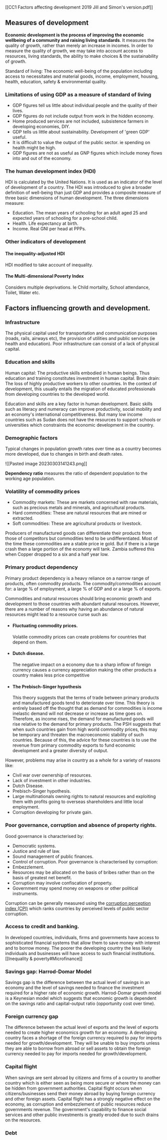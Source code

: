 [[CC1 Factors affecting development 2019 Jill and Simon's version.pdf]]

## Measures of development 
**Economic development is the process of improving the economic wellbeing of a community and raising living standards**.
It measures the quality of growth, rather than merely an increase in incomes. In order to measure the quality of growth, we may take into account access to resources, living standards, the ability to make choices & the sustainability of growth.

Standard of living: The economic well-being of the population including access to necessitates and material goods, income, employment, housing, health, education, safety & environmental quality. 

### Limitations of using GDP as a measure of standard of living 
- GDP figures tell us little about individual people and the quality of their lives.
- GDP figures do not include output from work in the hidden economy.
- Home produced services are not included, subsistence farmers in developing economies, DIY.
- GDP tells us little about sustainability. Development of 'green GDP' useful.
- It is difficult to value the output of the public sector. ie spending on health might be high.
- GDP figures are not as useful as GNP figures which include money flows into and out of the economy.

### The human development index (HDI)
HDI is calculated by the United Nations. It is used as an indicator of the level of development of a country. The HDI was introduced to give a broader definition of well-being than just GDP and provides a composite measure of three basic dimensions of human development. The three dimensions measure:
- Education. The mean years of schooling for an adult aged 25 and expected years of schooling for a pre-school child.
- Health. Life expectancy at birth.
- Income. Real GNI per head at PPPs.

### Other indicators of development 

#### The inequality-adjusted HDI
HDI modified to take account of inequality. 

#### The Multi-dimensional Poverty Index 
Considers multiple deprivations. Ie Child mortality, School attendance, Toilet, Water etc.

## Factors influencing growth and development.

### Infrastructure
The physical capital used for transportation and communication purposes (roads, rails, airways etc), the provision of utilities and public services (ie health and education).
Poor infrastructure can consist of a lack of physical capital.

### Education and skills
Human capital: The productive skills embodied in human beings. Thus education and training constitutes investment in human capital.
Brain drain: The loss of highly productive workers to other countries. In the context of development, this usually entails the migration of educated professionals from developing countries to the developed world.

Education and skills are a key factor in human development. Basic skills such as literacy and numeracy can improve productivity, social mobility and an economy's international competitiveness. But many low income countries such as Sudan does not have the resources to support schools or universities which constraints the economic development in the country.

### Demographic factors
Typical changes in population growth rates over time as a country becomes more developed, due to changes in birth and death rates. 

![[Pasted image 20230303141243.png]]

**Dependency ratio** measures the ratio of dependent population to the working age population.

### Volatility of commodity prices
- Commodity markets: These are markets concerned with raw materials, such as precious metals and minerals, and agricultural products.
- Hard commodities: These are natural resources that are mined or extracted.
- Soft commodities: These are agricultural products or livestock. 

Producers of manufactured goods can differentiate their products from those of competitors but commodities tend to be undifferentiated. Most of the time these commodities are a stable price ie gold. But if there is a large crash then a large portion of the economy will tank. Zambia suffered this when Copper dropped to a six and a half year low.

### Primary product dependency 
Primary product dependency is a heavy reliance on a narrow range of products, often commodity products. The commodity/commodities account for: a large % of employment, a large % of GDP and or a large % of exports.

Commodities and natural resources should bring economic growth and development to those countries with abundant natural resources. However, there are a number of reasons why having an abundance of natural resources might lead to a resource curse such as:
- #### Fluctuating commodity prices. 
	Volatile commodity prices can create problems for countries that depend on them.
- #### Dutch disease. 
	The negative impact on a economy due to a sharp inflow of foreign currency causes a currency appreciation making the other products a country makes less price competitive
- #### The Prebisch-Singer hypothesis
	This theory suggests that the terms of trade between primary products and manufactured goods tend to deteriorate over time. This theory is entirely based off the thought that as demand for commodities is income inelastic demand will not decrease or increase as time goes on. Therefore, as income rises, the demand for manufactured goods will rise relative to the demand for primary products. 
	The PSH suggests that when such countries gain from high world commodity prices, this may be temporary and threaten the macroeconomic stability of such countries. 
	Because of this, the advice for these countries is to use the revenue from primary commodity
	exports to fund economic development and a greater diversity of output.

However, problems may arise in country as a whole for a variety of reasons like:
- Civil war over ownership of resources.
- Lack of investment in other industries.
- Dutch Disease.
- Prebisch-Singer hypothesis.
- Large multinationals owning rights to natural resources and exploiting them with profits going to overseas shareholders and little local employment.
- Corruption developing for private gain.

### Poor governance, corruption and absence of property rights.
Good governance is characterised by:
- Democratic systems.
- Justice and rule of law.
- Sound management of public finances.
- Control of corruption.
Poor governance is characterised by corruption:
- Embezzlement.
- Resources may be allocated on the basis of bribes rather than on the basis of greatest net benefit.
- Corruption may involve confiscation of property.
- Government may spend money on weapons or other political instruments.

Corruption can be generally measured using the [corruption perception index (CPI)](https://www.transparency.org/en/cpi/2022) which ranks countries by perceived levels of public sector corruption. 

### Access to credit and banking.
In developed countries, individuals, firms and governments have access to sophisticated financial systems that allow them to save money with interest and to borrow money. The poorer the developing country the less likely individuals and businesses will have access to such financial institutions. [[Inequality & poverty#Microfinance]] 

### Savings gap: Harrod-Domar Model 
Savings gap is the difference between the actual level of savings in an economy and the level of savings needed to finance the investment required for a higher rate of economic growth. Harrod-Domar grwoth model is a Keynesian model which suggests that economic growth is dependent on the savings ratio and capital-output ratio (opportunity cost over time). 

### Foreign currency gap
The difference between the actual level of exports and the level of exports needed to create higher economics growth for an economy. 
A developing country faces a shortage of the foreign currency required to pay for imports needed for growth/development. They will be unable to buy imports unless they are able to borrow from abroad or sell assets to obtain the foreign currency needed to pay for imports needed for growth/development. 

### Capital flight
When savings are sent abroad by citizens and firms of a country to another country which is either seen as being more secure or where the money can be hidden from government authorities. Capital flight occurs when citizens/businesses send their money abroad by buying foreign currency and other foreign assets.
Capital flight has a strongly negative effect on the economy, as corruption and embezzlement of public resources reduce governments revenue. The government's capability to finance social services and other public investments is greatly eroded due to such drains on the resources. 

### Debt
